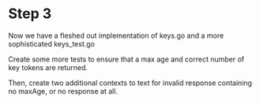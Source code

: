 # Step 3

Now we have a fleshed out implementation of keys.go and a more sophisticated keys_test.go

Create some more tests to ensure that a max age and correct number of key tokens are returned.

Then, create two additional contexts to text for invalid response containing no maxAge, or no response at all.